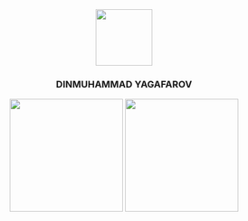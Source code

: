 <div id="header" align="center">
  <img src="https://media.giphy.com/media/M9gbBd9nbDrOTu1Mqx/giphy.gif" width="100"/>
  <h3>
    DINMUHAMMAD YAGAFAROV
  </h3>
  <a>
  <img height=200 align="center" src="https://github-readme-stats.vercel.app/api?username=yagafarov&show_icons=true&theme=transparent" />
</a>
<a>
  <img height=200 align="center" src="https://github-readme-stats.vercel.app/api/top-langs?username=yagafarov&layout=compact&langs_count=8&card_width=320&show_icons=true&theme=transparent" />
</a>
</div>


